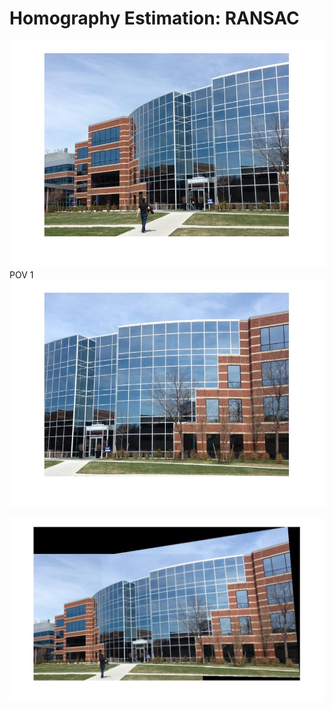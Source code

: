 # Homography Estimation: RANSAC
<img src="building1.jpg">POV 1</img>
<img src="building2.jpg">

<img src="building_ransac.jpg">
